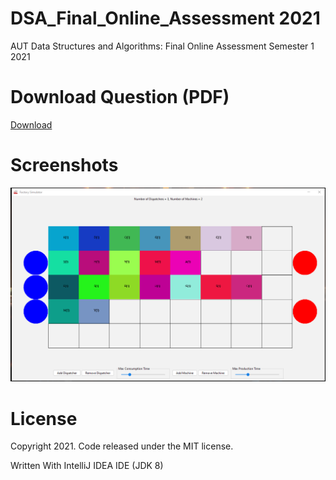 # DSA_Final_Online_Assessment 2021
AUT Data Structures and Algorithms: Final Online Assessment Semester 1 2021

# Download Question (PDF)
[Download](https://github.com/MiguelEmmara-ai/DSA_Final_Online_Assessment/tree/master/Question)

# Screenshots
![Screenshot 1](https://github.com/MiguelEmmara-ai/DSA_Final_Online_Assessment/blob/master/res/Screenshot.png)

# License

Copyright 2021. Code released under the MIT license.

Written With IntelliJ IDEA IDE (JDK 8)
